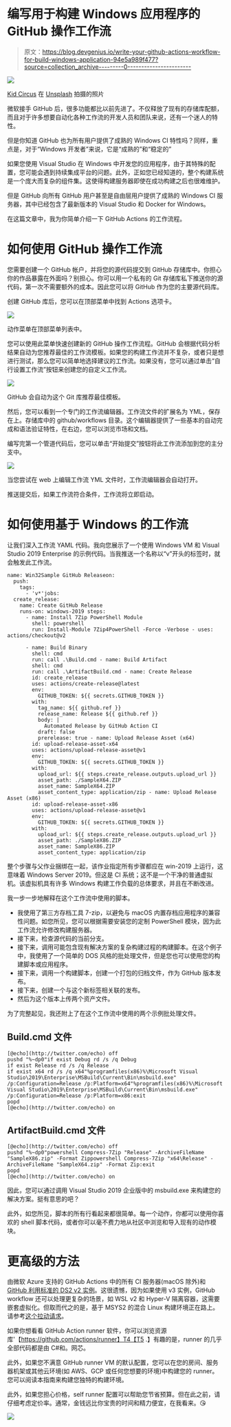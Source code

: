 # 编写用于构建 Windows 应用程序的 GitHub 操作工作流

> 原文：<https://blog.devgenius.io/write-your-github-actions-workflow-for-build-windows-application-94e5a989f477?source=collection_archive---------0----------------------->

![](img/1c9b1d8852e10e8cd88520cec76cda01.png)

[Kid Circus](https://unsplash.com/@kidcircus?utm_source=unsplash&utm_medium=referral&utm_content=creditCopyText) 在 [Unsplash](https://unsplash.com/s/photos/action?utm_source=unsplash&utm_medium=referral&utm_content=creditCopyText) 拍摄的照片

微软接手 GitHub 后，很多功能都比以前先进了。不仅释放了现有的存储库配额，而且对于许多想要自动化各种工作流的开发人员和团队来说，还有一个迷人的特性。

但是你知道 GitHub 也为所有用户提供了成熟的 Windows CI 特性吗？同样，重点是，对于“Windows 开发者”来说，它是“成熟的”和“稳定的”

如果您使用 Visual Studio 在 Windows 中开发您的应用程序，由于其特殊的配置，您可能会遇到持续集成平台的问题。此外，正如您已经知道的，整个构建系统是一个庞大而复杂的组件集。这使得构建服务器即使在成功构建之后也很难维护。

但是 GitHub 向所有 GitHub 用户甚至是自由层用户提供了成熟的 Windows CI 服务器，其中已经包含了最新版本的 Visual Studio 和 Docker for Windows。

在这篇文章中，我为你简单介绍一下 GitHub Actions 的工作流程。

# 如何使用 GitHub 操作工作流

您需要创建一个 GitHub 帐户，并将您的源代码提交到 GitHub 存储库中。你担心你的作品暴露在外面吗？别担心。你可以用一个私有的 Git 存储库私下推送你的源代码，第一次不需要额外的成本。因此您可以将 GitHub 作为您的主要源代码库。

创建 GitHub 库后，您可以在顶部菜单中找到 Actions 选项卡。

![](img/d63597fbef1cb1f8ae9602cd689bf746.png)

动作菜单在顶部菜单列表中。

您可以使用此菜单快速创建新的 GitHub 操作工作流程。GitHub 会根据代码分析结果自动为您推荐最佳的工作流模板。如果您的构建工作流并不复杂，或者只是想进行测试，那么您可以简单地选择建议的工作流。如果没有，您可以通过单击“自行设置工作流”按钮来创建您的自定义工作流。

![](img/d080ce4761fa3ce723e35b07b2da8139.png)

GitHub 会自动为这个 Git 库推荐最佳模板。

然后，您可以看到一个专门的工作流编辑器。工作流文件的扩展名为 YML，保存在上。存储库中的 github/workflows 目录。这个编辑器提供了一些基本的自动完成和语法验证特性，在右边，您可以浏览市场和文档。

编写完第一个管道代码后，您可以单击“开始提交”按钮将此工作流添加到您的主分支中。

![](img/bae214b8e334978ee6d2ea4eef84a93d.png)

当您尝试在 web 上编辑工作流 YML 文件时，工作流编辑器会自动打开。

推送提交后，如果工作流符合条件，工作流将立即启动。

# 如何使用基于 Windows 的工作流

让我们深入工作流 YAML 代码。我向您展示了一个使用 Windows VM 和 Visual Studio 2019 Enterprise 的示例代码。当我推送一个名称以“v”开头的标签时，就会触发此工作流。

```
name: Win32Sample GitHub Releaseon:
  push:
    tags:
      - 'v*'jobs:
  create_release:
    name: Create GitHub Release
    runs-on: windows-2019 steps:
      - name: Install 7Zip PowerShell Module
        shell: powershell
        run: Install-Module 7Zip4PowerShell -Force -Verbose - uses: actions/checkout@v2

      - name: Build Binary
        shell: cmd
        run: call .\Build.cmd - name: Build Artifact
        shell: cmd
        run: call .\ArtifactBuild.cmd - name: Create Release
        id: create_release
        uses: actions/create-release@latest
        env:
          GITHUB_TOKEN: ${{ secrets.GITHUB_TOKEN }}
        with:
          tag_name: ${{ github.ref }}
          release_name: Release ${{ github.ref }}
          body: |
            Automated Release by GitHub Action CI
          draft: false
          prerelease: true - name: Upload Release Asset (x64)
        id: upload-release-asset-x64
        uses: actions/upload-release-asset@v1
        env:
          GITHUB_TOKEN: ${{ secrets.GITHUB_TOKEN }}
        with:
          upload_url: ${{ steps.create_release.outputs.upload_url }}
          asset_path: ./SampleX64.ZIP
          asset_name: SampleX64.ZIP
          asset_content_type: application/zip - name: Upload Release Asset (x86)
        id: upload-release-asset-x86
        uses: actions/upload-release-asset@v1
        env:
          GITHUB_TOKEN: ${{ secrets.GITHUB_TOKEN }}
        with:
          upload_url: ${{ steps.create_release.outputs.upload_url }}
          asset_path: ./SampleX86.ZIP
          asset_name: SampleX86.ZIP
          asset_content_type: application/zip
```

整个步骤与父作业捆绑在一起，该作业指定所有步骤都应在 win-2019 上运行，这意味着 Windows Server 2019。但这是 CI 系统；这不是一个干净的普通虚拟机。该虚拟机具有许多 Windows 构建工作负载的总体要求，并且在不断改进。

我一步一步地解释在这个工作流中使用的脚本。

*   我使用了第三方存档工具 7-zip，以避免与 macOS 内置存档应用程序的兼容性问题。如您所见，您可以根据需要安装您的定制 PowerShell 模块，因为此工作流允许修改构建服务器。
*   接下来，检查源代码的当前分支。
*   接下来，调用可能包含现有解决方案的复杂构建过程的构建脚本。在这个例子中，我使用了一个简单的 DOS 风格的批处理文件，但是您也可以使用您的构建脚本或应用程序。
*   接下来，调用一个构建脚本，创建一个打包的归档文件，作为 GitHub 版本发布。
*   接下来，创建一个与这个新标签相关联的发布。
*   然后为这个版本上传两个资产文件。

为了完整起见，我还附上了在这个工作流中使用的两个示例批处理文件。

## Build.cmd 文件

```
[@echo](http://twitter.com/echo) off
pushd "%~dp0"if exist Debug rd /s /q Debug
if exist Release rd /s /q Release
if exist x64 rd /s /q x64"%programfiles(x86)%\Microsoft Visual Studio\2019\Enterprise\MSBuild\Current\Bin\msbuild.exe" /p:Configuration=Release /p:Platform=x64"%programfiles(x86)%\Microsoft Visual Studio\2019\Enterprise\MSBuild\Current\Bin\msbuild.exe" /p:Configuration=Release /p:Platform=x86:exit
popd
[@echo](http://twitter.com/echo) on
```

## ArtifactBuild.cmd 文件

```
[@echo](http://twitter.com/echo) off
pushd "%~dp0"powershell Compress-7Zip "Release" -ArchiveFileName "SampleX86.zip" -Format Zippowershell Compress-7Zip "x64\Release" -ArchiveFileName "SampleX64.zip" -Format Zip:exit
popd
[@echo](http://twitter.com/echo) on
```

因此，您可以通过调用 Visual Studio 2019 企业版中的 msbuild.exe 来构建您的解决方案。挺有意思的吧？

此外，如您所见，脚本的所有行看起来都很简单。每一个动作，你都可以使用你喜欢的 shell 脚本代码，或者你可以毫不费力地从社区中浏览和导入现有的动作模块。

# 更高级的方法

由微软 Azure 支持的 GitHub Actions 中的所有 CI 服务器(macOS 除外)和 [GitHub 利用标准的 DS2 v2 实例](https://help.github.com/en/actions/reference/virtual-environments-for-github-hosted-runners)。这很遗憾，因为如果使用 v3 实例，GitHub workflow 还可以处理更复杂的场景，如 WSL v2 和 Hyper-V 隔离容器，这需要嵌套虚拟化。但取而代之的是，基于 MSYS2 的混合 Linux 构建环境正在路上。请参考[这个拉动请求](https://github.com/actions/virtual-environments/pull/632)。

如果你想看看 GitHub Action runner 软件，你可以浏览资源库'【https://github.com/actions/runner】T4【T5 .】有趣的是，runner 的几乎全部代码都是由 C#和。网芯。

此外，如果您不满意 GitHub runner VM 的默认配置，您可以在您的房间、服务器机架或其他云环境(如 AWS、GCP 或任何您想要的环境)中构建您的 runner。您可以阅读本指南来构建您独特的构建环境。

此外，如果您担心价格，self runner 配置可以帮助您节省预算。但在此之前，请仔细考虑定价率。通常，金钱远比你宝贵的时间和精力便宜，在我看来。😘

[![](img/6d60b235fcc46a4bd696b90e886419ee.png)](https://www.buymeacoffee.com/rkttu)
